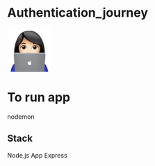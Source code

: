 # Authentication_journey
<img src="public/images/girl_coder.png" height="100" width="100">

# To run app
nodemon
## Stack
Node.js App
Express
###
####
#####